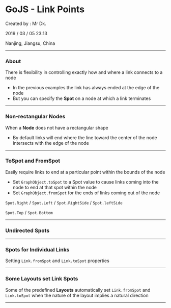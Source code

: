 # GoJS - Link Points

Created by : Mr Dk.

2019 / 03 / 05 23:13

Nanjing, Jiangsu, China

---

### About

There is flexibility in controlling exactly how and where a link connects to a node

* In the previous examples the link has always ended at the edge of the node
* But you can specify the __Spot__ on a node at which a link terminates

---

### Non-rectangular Nodes

When a __Node__ does not have a rectangular shape

* By default links will end where the line toward the center of the node intersects with the edge of the node

---

### ToSpot and FromSpot

Easily require links to end at a particular point within the bounds of the node

* Set `GraphObject.toSpot` to a Spot value to cause links coming into the node to end at that spot within the node
* Set `GraphObject.fromSpot` for the ends of links coming out of the node

`Spot.Right` / `Spot.Left` / `Spot.RightSide` / `Spot.leftSide`

`Spot.Top` / `Spot.Bottom`

---

### Undirected Spots

---

### Spots for Individual Links

Setting `Link.fromSpot` and `Link.toSpot` properties

---

### Some Layouts set Link Spots

Some of the predefined __Layouts__ automatically set `Link.fromSpot` and `Link.toSpot` when the nature of the layout implies a natural direction

---


